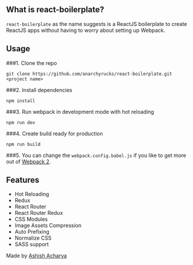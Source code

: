 ## What is  react-boilerplate?

`react-boilerplate`  as the name suggests is a ReactJS boilerplate to create ReactJS apps without having to worry about setting up Webpack.

## Usage
###1. Clone the repo

    git clone https://github.com/anarchyrucks/react-boilerplate.git <project name>

###2. Install dependencies

    npm install

###3. Run webpack in development mode with hot reloading

    npm run dev

###4. Create build ready for production

    npm run build


###5. You can change the `webpack.config.babel.js` if you like to get more out of [Webpack 2](https://webpack.js.org/).

## Features

* Hot Reloading
* Redux
* React Router
* React Router Redux
* CSS Modules
* Image Assets Compression
* Auto Prefixing
* Normalize CSS
* SASS support

Made by  [Ashish Acharya](https://twitter.com/anarchyrucks)
